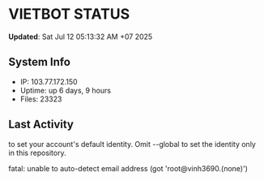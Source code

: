 # VIETBOT STATUS
**Updated**: Sat Jul 12 05:13:32 AM +07 2025

## System Info
- IP: 103.77.172.150
- Uptime: up 6 days, 9 hours
- Files: 23323

## Last Activity

to set your account's default identity.
Omit --global to set the identity only in this repository.

fatal: unable to auto-detect email address (got 'root@vinh3690.(none)')
